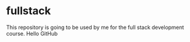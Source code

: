 # fullstack
This repository is going to be used by me for the full stack development course.
Hello GitHub
